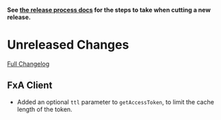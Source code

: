**See [the release process docs](docs/howtos/cut-a-new-release.md) for the steps to take when cutting a new release.**

# Unreleased Changes

[Full Changelog](https://github.com/mozilla/application-services/compare/v0.57.0...master)

## FxA Client

- Added an optional `ttl` parameter to `getAccessToken`, to limit the cache length of the token.
